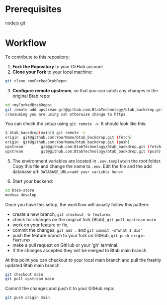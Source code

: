 # Prerequisites

nodejs
git

# Workflow

To contribute to this repository:

1.  **Fork the Repository** to your GitHub account
2.  **Clone your Fork** to your local machine:

```bash
git clone <myForkedBtabRepo>
```

3. **Configure remote upstream**, so that you can catch any changes in the original Btab repo:

```sh
cd <myForkedBtabRepo>
git remote add upstream git@github.com:BtabTechnology/btab_backdrop.git (fetch)
//assuming you are using ssh otherwise change to https
```

You can check the setup using `git remote -v`. It should look like this:

```sh
$ btab_backdrop(main)$ git remote -v
origin  git@github.com:YourName/btab_backdrop.git (fetch)
origin  git@github.com:YourName/btab_backdrop.git (push)
upstream        git@github.com:BtabTechnology/btab_backdrop.git (fetch)
upstream        git@github.com:BtabTechnology/btab_backdrop.git (push)
```

5. The environment variables are located in `.env.template`in the root folder. Copy this file and change the name to `.env`. Edit the file and the add database url: `DATABASE_URL=<add your variable here>`

6. Start your backend:

```sh
cd btab-store
medusa develop
```

Once you have this setup, the workflow will usually follow this pattern:

- create a new branch, `git checkout -b featurex`
- check for changes on the original fork (Btab), `git pull upstream main`
- work on your feature or fix,
- commit the changes, `git add .` and `git commit -m"what I did"`
- push the feature branch to your fork on GitHub, `git push origin featurex`
- make a pull request on GitHub or your 'gh' terminal.
- If the changes accepted they will be merged to Btab main branch.

At this point you can checkout to your local main branch and pull the freshly updated Btab main branch

```sh
git checkout main
git pull upstream main
```

Commit the changes and push it to your GitHub repo:

```sh
git push origin main
```
